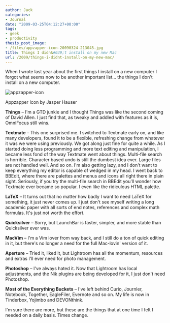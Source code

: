 ```yaml
---
author: Jack
categories:
- Journal
date: "2009-03-25T04:12:27+00:00"
tags:
- geek
- productivity
thesis_post_image:
- /files/appzapper-icon-20090324-213045.jpg
title: Things I didn&#039;t install on my new Mac
url: /2009/things-i-didnt-install-on-my-new-mac/
---
```


When I wrote last year about the first things I install on a new computer I forgot what seems now to be another important list&#8230; the things I don't install on a new computer.

![appzapper-icon][1]

<p class="photo_caption">
  Appzapper Icon by Jasper Hauser
</p>

**Things** &#8211; I'm a GTD junkie and I thought Things was like the second coming of David Allen. I just find that, as tweaky and addled with features as it is, OmniFocus still wins.

**Textmate** &#8211; This one surprised me. I switched to Textmate early on, and like many developers, found it to be a flexible, refreshing change from whatever it was we were using previously. We got along just fine for quite a while. As I started doing less programming and more text editing and manipulation, I became less fond of the way Textmate went about things. Multi-file search is horrible. Character based undo is still the dumbest idea ever. Large files are not handled well. And so on. I'm also getting lazy, and I don't want to keep everything my editor is capable of wedged in my head. I went back to BBEdit, where there are palettes and menus and icons all right there in plain sight. Seriously, if you try the multi-file search in BBEdit you'll wonder how Textmate ever became so popular. I even like the ridiculous HTML palette.

**LaTeX** &#8211; It turns out that no matter how badly I want to need LaTeX for something, it just never comes up. I just don't see myself writing a long academic paper with all sorts of end notes, references and complex math formulas. It's just not worth the effort.

**Quicksilver** &#8211; Sorry, but LaunchBar is faster, simpler, and more stable than Quicksilver ever was.

**MacVim** &#8211; I'm a Vim lover from way back, and I still do a ton of quick editing in it, but there's no longer a need for the full Mac-lovin' version of it.

**Aperture** &#8211; Tried it, liked it, but Lightroom has all the momentum, resources and extras I'll ever need for photo management.

**Photoshop** &#8211; I've always hated it. Now that Lightroom has local adjustments, and the Nik plugins are being developed for it, I just don't need Photoshop.

**Most of the Everything Buckets** &#8211; I've left behind Curio, Journler, Notebook, Together, EagleFiler, Evernote and so on. My life is now in Tinderbox, Yojimbo and DEVONthink.

I'm sure there are more, but these are the things that at one time I felt I needed on a daily basis. Times change.

 [1]: /files/appzapper-icon-20090324-213045.jpg